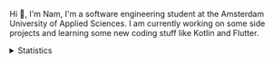 Hi 👋, I'm Nam, I'm a software engineering student at the Amsterdam University of Applied Sciences. I am currently working on some side projects and learning some new coding stuff like Kotlin and Flutter. 

<details>
<summary>Statistics</summary>
<!-- Most used languages stats -->
<!-- [![Top Langs](https://github-readme-stats.vercel.app/api/top-langs/?username=namtphan&layout=compact)](https://github.com/namtphan2/github-readme-stats) -->
  
<!--START_SECTION:waka-->
**I'm a Night 🦉** 

```text
🌞 Morning    41 commits     █░░░░░░░░░░░░░░░░░░░░░░░░   6.36% 
🌆 Daytime    186 commits    ███████░░░░░░░░░░░░░░░░░░   28.84% 
🌃 Evening    248 commits    █████████░░░░░░░░░░░░░░░░   38.45% 
🌙 Night      170 commits    ██████░░░░░░░░░░░░░░░░░░░   26.36%

```
📅 **I'm Most Productive on Tuesday** 

```text
Monday       69 commits     ██░░░░░░░░░░░░░░░░░░░░░░░   10.7% 
Tuesday      112 commits    ████░░░░░░░░░░░░░░░░░░░░░   17.36% 
Wednesday    81 commits     ███░░░░░░░░░░░░░░░░░░░░░░   12.56% 
Thursday     98 commits     ███░░░░░░░░░░░░░░░░░░░░░░   15.19% 
Friday       99 commits     ███░░░░░░░░░░░░░░░░░░░░░░   15.35% 
Saturday     92 commits     ███░░░░░░░░░░░░░░░░░░░░░░   14.26% 
Sunday       94 commits     ███░░░░░░░░░░░░░░░░░░░░░░   14.57%

```


📊 **This Week I Spent My Time On** 

```text
⌚︎ Time Zone: Europe/Amsterdam

🔥 Editors: 
IntelliJ                 5 hrs 39 mins       ██████████████████░░░░░░░   74.31% 
VS Code                  1 hr 57 mins        ██████░░░░░░░░░░░░░░░░░░░   25.69%

💻 Operating System: 
Mac                      7 hrs 37 mins       █████████████████████████   100.0%

```


<!--END_SECTION:waka-->
</details>
